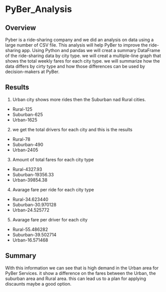 # PyBer_Analysis
## Overview

Pyber is a ride-sharing company and we did an analysis on data using a large number of CSV file. This analysis will help PyBer to improve the ride-sharing app.
Using Python and pandas we will creat a summary DataFrame of the ride-sharing data by city type. we will creat a multiple-line graph that shows the total weekly fares for  each city type. we will summarize how the data differs by cirty type and how those differences can be used by decision-makers at PyBer.

## Results

1. Urban city shows more rides then the Suburban nad Rural cities.
- Rural-125
- Suburban-625
- Urban-1625

2. we get the total drivers for each city and this is the results

- Rural-78
- Suburban-490
- Urban-2405

3. Amount of total fares for each city type

- Rural-4327.93
- Suburban-19356.33
- Urban-39854.38

4. Avarage fare per ride for each city type

- Rural-34.623440
- Suburban-30.970128
- Urban-24.525772

5. Avarage fare per driver for each city

- Rural-55.486282
- Suburban-39.502714
- Urban-16.571468

## Summary
 
With this information we can see that is high demand in the Urban area for PyBer Services. it show a difference on the fares between the Urban, the suburban area and Rural area. this can lead us to a plan for applying discaunts maybe a good option.
